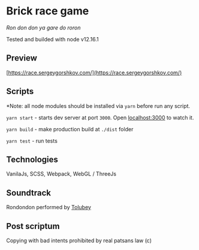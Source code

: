 # Brick race game
*Ron don don ya gare do roron*

Tested and builded with node v12.16.1

## Preview
[https://race.sergeygorshkov.com/](https://race.sergeygorshkov.com/)

## Scripts
*Note: all node modules should be installed via `yarn` before run any script.

`yarn start` - starts dev server at port `3000`. 
Open [localhost:3000](http://localhost:3000) to watch it.

`yarn build` - make production build at `./dist` folder

`yarn test` - run tests


## Technologies
VanilaJs, SCSS, Webpack, WebGL / ThreeJs


## Soundtrack
Rondondon performed by [Tolubey](https://www.youtube.com/channel/UCwWDJ4ISfUQlfihOFyNYLhQ) 


## Post scriptum
Copying with bad intents prohibited by real patsans law (c)

